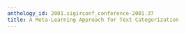 ```yaml
---
anthology_id: 2001.sigirconf_conference-2001.37
title: A Meta-Learning Approach for Text Categorization
---
```


